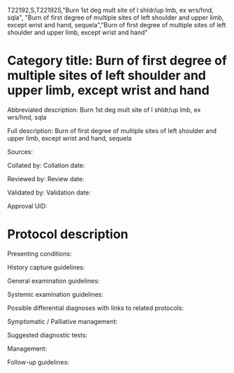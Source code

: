 T22192,S,T22192S,"Burn 1st deg mult site of l shldr/up lmb, ex wrs/hnd, sqla", "Burn of first degree of multiple sites of left shoulder and upper limb, except wrist and hand, sequela","Burn of first degree of multiple sites of left shoulder and upper limb, except wrist and hand"
# Category title: Burn of first degree of multiple sites of left shoulder and upper limb, except wrist and hand

Abbreviated description: Burn 1st deg mult site of l shldr/up lmb, ex wrs/hnd, sqla

Full description: Burn of first degree of multiple sites of left shoulder and upper limb, except wrist and hand, sequela

Sources:

Collated by:
Collation date:

Reviewed by:
Review date:

Validated by:
Validation date:

Approval UID:

# Protocol description

Presenting conditions:

History capture guidelines:

General examination guidelines:

Systemic examination guidelines:

Possible differential diagnoses with links to related protocols:

Symptomatic / Palliative management:

Suggested diagnostic tests:

Management:

Follow-up guidelines:
